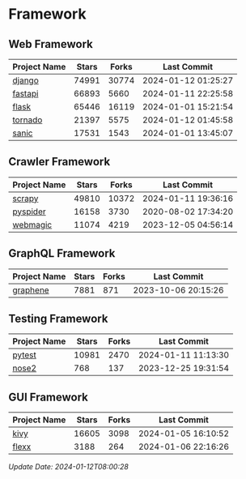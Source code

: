 # Framework

## Web Framework
| Project Name | Stars | Forks | Last Commit |
| ------------ | ----- | ----- | ----------- |
| [django](https://github.com/django/django) | 74991 | 30774 | 2024-01-12 01:25:27 |
| [fastapi](https://github.com/tiangolo/fastapi) | 66893 | 5660 | 2024-01-11 22:25:58 |
| [flask](https://github.com/pallets/flask) | 65446 | 16119 | 2024-01-01 15:21:54 |
| [tornado](https://github.com/tornadoweb/tornado) | 21397 | 5575 | 2024-01-12 01:45:58 |
| [sanic](https://github.com/sanic-org/sanic) | 17531 | 1543 | 2024-01-01 13:45:07 |

## Crawler Framework
| Project Name | Stars | Forks | Last Commit |
| ------------ | ----- | ----- | ----------- |
| [scrapy](https://github.com/scrapy/scrapy) | 49810 | 10372 | 2024-01-11 19:36:16 |
| [pyspider](https://github.com/binux/pyspider) | 16158 | 3730 | 2020-08-02 17:34:20 |
| [webmagic](https://github.com/code4craft/webmagic) | 11074 | 4219 | 2023-12-05 04:56:14 |

## GraphQL Framework
| Project Name | Stars | Forks | Last Commit |
| ------------ | ----- | ----- | ----------- |
| [graphene](https://github.com/graphql-python/graphene) | 7881 | 871 | 2023-10-06 20:15:26 |

## Testing Framework
| Project Name | Stars | Forks | Last Commit |
| ------------ | ----- | ----- | ----------- |
| [pytest](https://github.com/pytest-dev/pytest) | 10981 | 2470 | 2024-01-11 11:13:30 |
| [nose2](https://github.com/nose-devs/nose2) | 768 | 137 | 2023-12-25 19:31:54 |

## GUI Framework
| Project Name | Stars | Forks | Last Commit |
| ------------ | ----- | ----- | ----------- |
| [kivy](https://github.com/kivy/kivy) | 16605 | 3098 | 2024-01-05 16:10:52 |
| [flexx](https://github.com/flexxui/flexx) | 3188 | 264 | 2024-01-06 22:16:26 |

*Update Date: 2024-01-12T08:00:28*